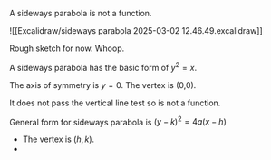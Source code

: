A sideways parabola is not a function.

![[Excalidraw/sideways parabola 2025-03-02 12.46.49.excalidraw]]


Rough sketch for now. Whoop.

A sideways parabola has the basic form of $y^2=x$.

The axis of symmetry is $y=0$.
The vertex is (0,0).

It does not pass the vertical line test so is not a function.



General form for sideways parabola is $(y-k)^2=4a(x-h)$

- The vertex is $(h,k)$.
- 

